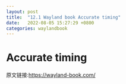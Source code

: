 ```yaml
---
layout: post
title:  "12.1 Wayland book Accurate timing"
date:   2022-08-05 15:27:29 +0800
categories: waylandbook
---
```

# Accurate timing

原文链接:https://wayland-book.com/
